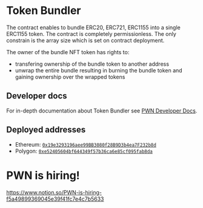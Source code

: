 # Token Bundler

The contract enables to bundle ERC20, ERC721, ERC1155 into a single ERC1155 token. The contract is completely permissionless.
The only constrain is the array size which is set on contract deployment.

The owner of the bundle NFT token has rights to:
 - transfering ownership of the bundle token to another address
 - unwrap the entire bundle resulting in burning the bundle token and gaining ownership over the wrapped tokens

## Developer docs

For in-depth documentation about Token Bundler see [PWN Developer Docs](https://dev-docs.pwn.xyz/smart-contracts/token-bundler).

## Deployed addresses

- Ethereum: [`0x19e3293196aee99BB3080f28B9D3b4ea7F232b8d`](https://etherscan.io/address/0x19e3293196aee99BB3080f28B9D3b4ea7F232b8d)
- Polygon: [`0xe52405604bf644349f57b36ca6e85cf095fab8da`](https://polygonscan.com/address/0xe52405604bf644349f57b36ca6e85cf095fab8da)

# PWN is hiring!

https://www.notion.so/PWN-is-hiring-f5a49899369045e39f41fc7e4c7b5633
